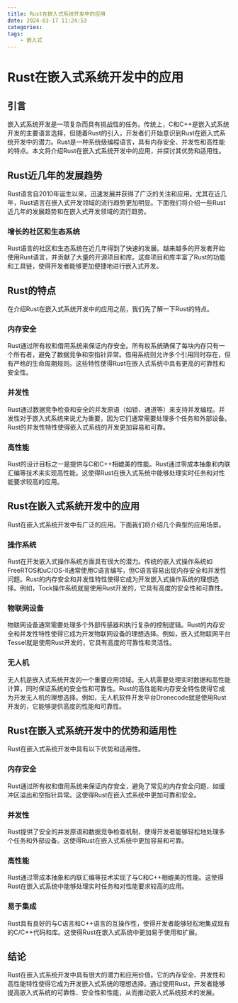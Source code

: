 ```yaml
---
title: Rust在嵌入式系统开发中的应用
date: 2024-03-17 11:24:53
categories:
tags:
    - 嵌入式
---
```


# Rust在嵌入式系统开发中的应用

## 引言

嵌入式系统开发是一项复杂而具有挑战性的任务。传统上，C和C++是嵌入式系统开发的主要语言选择，但随着Rust的引入，开发者们开始意识到Rust在嵌入式系统开发中的潜力。Rust是一种系统级编程语言，具有内存安全、并发性和高性能的特点。本文将介绍Rust在嵌入式系统开发中的应用，并探讨其优势和适用性。

## Rust近几年的发展趋势

Rust语言自2010年诞生以来，迅速发展并获得了广泛的关注和应用。尤其在近几年，Rust语言在嵌入式开发领域的流行趋势更加明显。下面我们将介绍一些Rust近几年的发展趋势和在嵌入式开发领域的流行趋势。

### 增长的社区和生态系统

Rust语言的社区和生态系统在近几年得到了快速的发展。越来越多的开发者开始使用Rust语言，并贡献了大量的开源项目和库。这些项目和库丰富了Rust的功能和工具链，使得开发者能够更加便捷地进行嵌入式开发。

## Rust的特点

在介绍Rust在嵌入式系统开发中的应用之前，我们先了解一下Rust的特点。

### 内存安全

Rust通过所有权和借用系统来保证内存安全。所有权系统确保了每块内存只有一个所有者，避免了数据竞争和空指针异常。借用系统则允许多个引用同时存在，但有严格的生命周期规则。这些特性使得Rust在嵌入式系统中具有更高的可靠性和安全性。

<!-- more -->
### 并发性

Rust通过数据竞争检查和安全的并发原语（如锁、通道等）来支持并发编程。并发性对于嵌入式系统来说尤为重要，因为它们通常需要处理多个任务和外部设备。Rust的并发性特性使得嵌入式系统的开发更加容易和可靠。

### 高性能

Rust的设计目标之一是提供与C和C++相媲美的性能。Rust通过零成本抽象和内联汇编等技术来实现高性能。这使得Rust在嵌入式系统中能够处理实时任务和对性能要求较高的应用。

## Rust在嵌入式系统开发中的应用

Rust在嵌入式系统开发中有广泛的应用。下面我们将介绍几个典型的应用场景。

### 操作系统

Rust在开发嵌入式操作系统方面具有很大的潜力。传统的嵌入式操作系统如FreeRTOS和uC/OS-II通常使用C语言编写，但C语言容易出现内存安全和并发性问题。Rust的内存安全和并发性特性使得它成为开发嵌入式操作系统的理想选择。例如，Tock操作系统就是使用Rust开发的，它具有高度的安全性和可靠性。

### 物联网设备

物联网设备通常需要处理多个外部传感器和执行复杂的控制逻辑。Rust的内存安全和并发性特性使得它成为开发物联网设备的理想选择。例如，嵌入式物联网平台Tessel就是使用Rust开发的，它具有高度的可靠性和灵活性。

### 无人机

无人机是嵌入式系统开发的一个重要应用领域。无人机需要处理实时数据和高性能计算，同时保证系统的安全性和可靠性。Rust的高性能和内存安全特性使得它成为开发无人机的理想选择。例如，无人机软件开发平台Dronecode就是使用Rust开发的，它能够提供高度的性能和可靠性。

## Rust在嵌入式系统开发中的优势和适用性

Rust在嵌入式系统开发中具有以下优势和适用性。

### 内存安全

Rust通过所有权和借用系统来保证内存安全，避免了常见的内存安全问题，如缓冲区溢出和空指针异常。这使得Rust在嵌入式系统中更加可靠和安全。

### 并发性

Rust提供了安全的并发原语和数据竞争检查机制，使得开发者能够轻松地处理多个任务和外部设备。这使得Rust在嵌入式系统中更加容易和可靠。

### 高性能

Rust通过零成本抽象和内联汇编等技术实现了与C和C++相媲美的性能。这使得Rust在嵌入式系统中能够处理实时任务和对性能要求较高的应用。

### 易于集成

Rust具有良好的与C语言和C++语言的互操作性，使得开发者能够轻松地集成现有的C/C++代码和库。这使得Rust在嵌入式系统中更加易于使用和扩展。

## 结论

Rust在嵌入式系统开发中具有很大的潜力和应用价值。它的内存安全、并发性和高性能特性使得它成为开发嵌入式系统的理想选择。通过使用Rust，开发者能够提高嵌入式系统的可靠性、安全性和性能，从而推动嵌入式系统技术的发展。